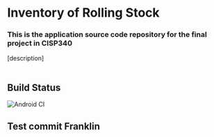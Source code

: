 # Inventory of Rolling Stock
### This is the application source code repository for the final project in CISP340
[description]
<br />
<br />
## Build Status
![Android CI](https://github.com/jmiller-rgb/Inventory-of-Rolling-Stock/workflows/Android%20CI/badge.svg)
## Test commit Franklin